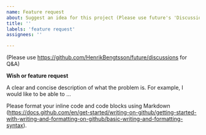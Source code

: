 ```yaml
---
name: Feature request
about: Suggest an idea for this project (Please use future's 'Discussions' for Q&A)
title: ''
labels: 'feature request'
assignees: ''

---
```

(Please use <https://github.com/HenrikBengtsson/future/discussions> for Q&A)

**Wish or feature request**

A clear and concise description of what the problem is. For example, I would like to be able to ...

Please format your inline code and code blocks using Markdown (<https://docs.github.com/en/get-started/writing-on-github/getting-started-with-writing-and-formatting-on-github/basic-writing-and-formatting-syntax>).

